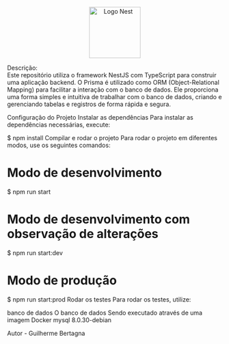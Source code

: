 <p align="center"> <a href="http://nestjs.com/" target="blank"><img src="https://nestjs.com/img/logo-small.svg" width="120" alt="Logo Nest" /></a> </p>
Descrição:
<br>
Este repositório utiliza o framework NestJS com TypeScript para construir uma aplicação backend. O Prisma é utilizado como ORM (Object-Relational Mapping) para facilitar a interação com o banco de dados. Ele proporciona uma forma simples e intuitiva de trabalhar com o banco de dados, criando e gerenciando tabelas e registros de forma rápida e segura.


Configuração do Projeto
Instalar as dependências
Para instalar as dependências necessárias, execute:



$ npm install
Compilar e rodar o projeto
Para rodar o projeto em diferentes modos, use os seguintes comandos:



# Modo de desenvolvimento
$ npm run start

# Modo de desenvolvimento com observação de alterações
$ npm run start:dev

# Modo de produção
$ npm run start:prod
Rodar os testes
Para rodar os testes, utilize:


 banco de dados
O banco de dados Sendo executado através de uma imagem Docker mysql 8.0.30-debian


Autor - Guilherme Bertagna

